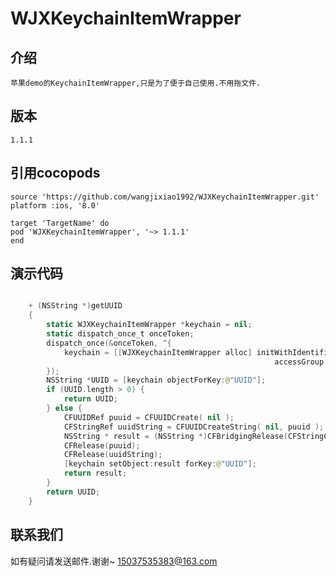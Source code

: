 # WJXKeychainItemWrapper

## 介绍
    苹果demo的KeychainItemWrapper,只是为了便于自己使用.不用拖文件.

## 版本
    1.1.1

## 引用cocopods

    source 'https://github.com/wangjixiao1992/WJXKeychainItemWrapper.git'
    platform :ios, '8.0'

    target 'TargetName' do
    pod 'WJXKeychainItemWrapper', '~> 1.1.1'
    end

## 演示代码
```swift

    + (NSString *)getUUID
    {
        static WJXKeychainItemWrapper *keychain = nil;
        static dispatch_once_t onceToken;
        dispatch_once(&onceToken, ^{
            keychain = [[WJXKeychainItemWrapper alloc] initWithIdentifier:@"MAUUID"
                                                           accessGroup:nil];
        });
        NSString *UUID = [keychain objectForKey:@"UUID"];
        if (UUID.length > 0) {
            return UUID;
        } else {
            CFUUIDRef puuid = CFUUIDCreate( nil );
            CFStringRef uuidString = CFUUIDCreateString( nil, puuid );
            NSString * result = (NSString *)CFBridgingRelease(CFStringCreateCopy( NULL, uuidString));
            CFRelease(puuid);
            CFRelease(uuidString);
            [keychain setObject:result forKey:@"UUID"];
            return result;
        }
        return UUID;
    }
```

## 联系我们
如有疑问请发送邮件.谢谢~
15037535383@163.com




  
